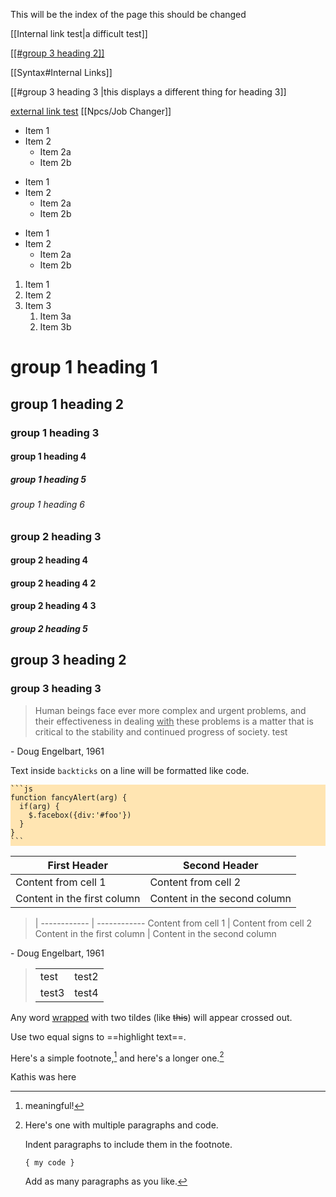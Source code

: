 This will be the index of the page 
this should be changed

[[Internal link test|a difficult test]]

<u>[[#group 3 heading 2]]</u>

[[Syntax#Internal Links]]

[[#group 3 heading 3 |this displays a different thing for heading 3]]

[external link test](http://www.google.com)
[[Npcs/Job Changer]]
- Item 1
- Item 2
  - Item 2a
  - Item 2b

+ Item 1
+ Item 2
	+ Item 2a
	+ Item 2b

* Item 1
* Item 2
	* Item 2a
	* Item 2b

1. Item 1
1. Item 2
1. Item 3
   1. Item 3a
   1. Item 3b
   

# group 1 heading 1
## group 1 heading 2
### group 1 heading 3 
#### group 1 heading 4
##### group 1 heading 5
###### group 1 heading 6

### group 2  heading 3 
#### group 2 heading 4
#### group 2 heading 4 2
#### group 2 heading 4 3
##### group 2 heading 5

## group 3 heading 2
### group 3 heading 3 
> Human beings face ever more complex and urgent problems, and their effectiveness in dealing <u>with</u> these problems is a matter that is critical to the stability and continued progress of society.
> test

\- Doug Engelbart, 1961

Text inside `backticks` on a line will be formatted like code.


<div style="background-color:#ffe5b2;"><code>```js
function fancyAlert(arg) {
  if(arg) {
    $.facebox({div:'#foo'})
  }
}
```</code></div>



First Header | Second Header
------------ | ------------
Content from cell 1 | Content from cell 2
Content in the first column | Content in the second column

>  | 
------------ | ------------
Content from cell 1 | Content from cell 2
Content in the first column | Content in the second column

\- Doug Engelbart, 1961

> <table><tr><td>test</td><td>test2</td></tr><tr><td>test3</td><td>test4</td></tr></table>

Any word <u>wrapped</u> with two tildes (like ~~this~~) will appear crossed out.


Use two equal signs to ==highlight text==.


Here's a simple footnote,[^1] and here's a longer one.[^bignote]

[^1]: meaningful!

[^bignote]: Here's one with multiple paragraphs and code.

    Indent paragraphs to include them in the footnote.

    `{ my code }`

    Add as many paragraphs as you like.
	
Kathis was here
	
	
